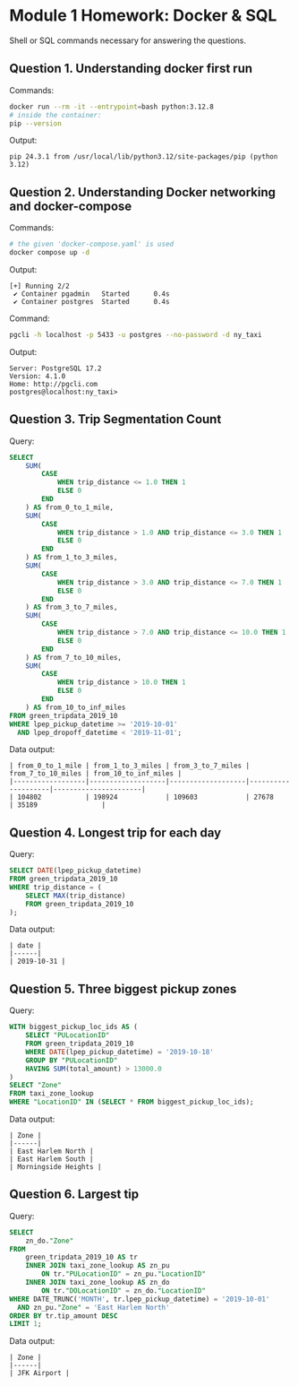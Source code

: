 # Module 1 Homework: Docker & SQL

Shell or SQL commands necessary for answering the questions.


## Question 1. Understanding docker first run

Commands:

```bash
docker run --rm -it --entrypoint=bash python:3.12.8
# inside the container:
pip --version
```

Output:

```plaintext
pip 24.3.1 from /usr/local/lib/python3.12/site-packages/pip (python 3.12)
```


## Question 2. Understanding Docker networking and docker-compose

Commands:

```bash
# the given 'docker-compose.yaml' is used
docker compose up -d
```

Output:

```plaintext
[+] Running 2/2
 ✔ Container pgadmin   Started      0.4s 
 ✔ Container postgres  Started      0.4s 
```

Command:

```bash
pgcli -h localhost -p 5433 -u postgres --no-password -d ny_taxi
```

Output:

```plaintext
Server: PostgreSQL 17.2
Version: 4.1.0
Home: http://pgcli.com
postgres@localhost:ny_taxi>
```

## Question 3. Trip Segmentation Count

Query:
```sql
SELECT
    SUM(
        CASE
            WHEN trip_distance <= 1.0 THEN 1
            ELSE 0
        END
    ) AS from_0_to_1_mile,
    SUM(
        CASE
            WHEN trip_distance > 1.0 AND trip_distance <= 3.0 THEN 1
            ELSE 0
        END
    ) AS from_1_to_3_miles,
    SUM(
        CASE
            WHEN trip_distance > 3.0 AND trip_distance <= 7.0 THEN 1
            ELSE 0
        END
    ) AS from_3_to_7_miles,
    SUM(
        CASE
            WHEN trip_distance > 7.0 AND trip_distance <= 10.0 THEN 1
            ELSE 0
        END
    ) AS from_7_to_10_miles,
    SUM(
        CASE
            WHEN trip_distance > 10.0 THEN 1
            ELSE 0
        END
    ) AS from_10_to_inf_miles
FROM green_tripdata_2019_10
WHERE lpep_pickup_datetime >= '2019-10-01'
  AND lpep_dropoff_datetime < '2019-11-01';
```

Data output:

```csv
| from_0_to_1_mile | from_1_to_3_miles | from_3_to_7_miles | from_7_to_10_miles | from_10_to_inf_miles |
|------------------|-------------------|-------------------|--------------------|----------------------|
| 104802           | 198924            | 109603            | 27678              | 35189                |
```


## Question 4. Longest trip for each day

Query:

```sql
SELECT DATE(lpep_pickup_datetime)
FROM green_tripdata_2019_10
WHERE trip_distance = (
    SELECT MAX(trip_distance)
    FROM green_tripdata_2019_10
);
```

Data output:

```csv
| date |
|------|
| 2019-10-31 |
```


## Question 5. Three biggest pickup zones

Query:

```sql
WITH biggest_pickup_loc_ids AS (
    SELECT "PULocationID"
    FROM green_tripdata_2019_10
    WHERE DATE(lpep_pickup_datetime) = '2019-10-18'
    GROUP BY "PULocationID"
    HAVING SUM(total_amount) > 13000.0
)
SELECT "Zone"
FROM taxi_zone_lookup
WHERE "LocationID" IN (SELECT * FROM biggest_pickup_loc_ids);
```

Data output:

```csv
| Zone |
|------|
| East Harlem North |
| East Harlem South |
| Morningside Heights |
```

## Question 6. Largest tip

Query:

```sql
SELECT
    zn_do."Zone"
FROM
    green_tripdata_2019_10 AS tr
    INNER JOIN taxi_zone_lookup AS zn_pu
        ON tr."PULocationID" = zn_pu."LocationID"
    INNER JOIN taxi_zone_lookup AS zn_do
        ON tr."DOLocationID" = zn_do."LocationID"
WHERE DATE_TRUNC('MONTH', tr.lpep_pickup_datetime) = '2019-10-01'
  AND zn_pu."Zone" = 'East Harlem North'
ORDER BY tr.tip_amount DESC
LIMIT 1;
```

Data output:

```csv
| Zone |
|------|
| JFK Airport |
```

